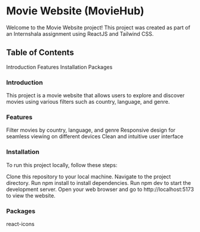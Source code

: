 # Movie Website (MovieHub)

Welcome to the Movie Website project! This project was created as part of an Internshala assignment using ReactJS and Tailwind CSS.

## Table of Contents

Introduction
Features
Installation
Packages

### Introduction

This project is a movie website that allows users to explore and discover movies using various filters such as country, language, and genre.

### Features

Filter movies by country, language, and genre
Responsive design for seamless viewing on different devices
Clean and intuitive user interface

### Installation

To run this project locally, follow these steps:

Clone this repository to your local machine.
Navigate to the project directory.
Run npm install to install dependencies.
Run npm dev to start the development server.
Open your web browser and go to http://localhost:5173 to view the website.

### Packages

react-icons
